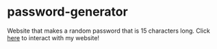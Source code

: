 # password-generator

Website that makes a random password that is 15 characters long. Click [here](https://random-pw-generator-project.netlify.app/) to interact with my website! 
